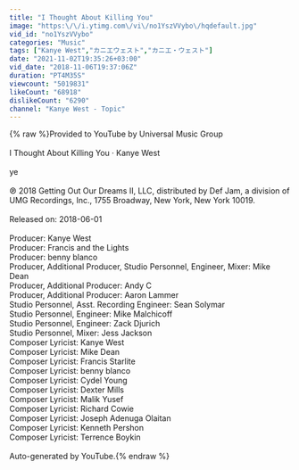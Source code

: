 ```yaml
---
title: "I Thought About Killing You"
image: "https:\/\/i.ytimg.com\/vi\/no1YszVVybo\/hqdefault.jpg"
vid_id: "no1YszVVybo"
categories: "Music"
tags: ["Kanye West","カニエウェスト","カニエ・ウェスト"]
date: "2021-11-02T19:35:26+03:00"
vid_date: "2018-11-06T19:37:06Z"
duration: "PT4M35S"
viewcount: "5019831"
likeCount: "68918"
dislikeCount: "6290"
channel: "Kanye West - Topic"
---
```

{% raw %}Provided to YouTube by Universal Music Group<br /><br />I Thought About Killing You · Kanye West<br /><br />ye<br /><br />℗ 2018 Getting Out Our Dreams II, LLC, distributed by Def Jam, a division of UMG Recordings, Inc., 1755 Broadway, New York, New York 10019.<br /><br />Released on: 2018-06-01<br /><br />Producer: Kanye West<br />Producer: Francis and the Lights<br />Producer: benny blanco<br />Producer, Additional  Producer, Studio  Personnel, Engineer, Mixer: Mike Dean<br />Producer, Additional  Producer: Andy C<br />Producer, Additional  Producer: Aaron Lammer<br />Studio  Personnel, Asst.  Recording  Engineer: Sean Solymar<br />Studio  Personnel, Engineer: Mike Malchicoff<br />Studio  Personnel, Engineer: Zack Djurich<br />Studio  Personnel, Mixer: Jess Jackson<br />Composer  Lyricist: Kanye West<br />Composer  Lyricist: Mike Dean<br />Composer  Lyricist: Francis Starlite<br />Composer  Lyricist: benny blanco<br />Composer  Lyricist: Cydel Young<br />Composer  Lyricist: Dexter Mills<br />Composer  Lyricist: Malik Yusef<br />Composer  Lyricist: Richard Cowie<br />Composer  Lyricist: Joseph Adenuga Olaitan<br />Composer  Lyricist: Kenneth Pershon<br />Composer  Lyricist: Terrence Boykin<br /><br />Auto-generated by YouTube.{% endraw %}
